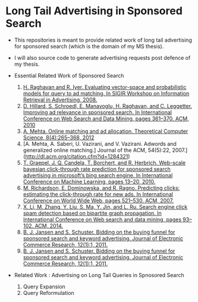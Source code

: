 # Long Tail Advertising in Sponsored Search
* This repositories is meant to provide related work of long tail advertising for sponsored search (which is the domain of my MS thesis).
* I will also source code to generate advertising requests post defence of my thesis.

* Essential Related Work of Sponsored Search
    1. [H. Raghavan and R. Iyer. Evaluating vector-space and probabilistic models for query to ad matching.
In SIGIR Workshop on Information Retrieval in Advertising, 2008.](https://pdfs.semanticscholar.org/31f9/4b8c3e2676466bdb273263364a6d9de2b027.pdf)
    2. [D. Hillard, S. Schroedl, E. Manavoglu, H. Raghavan, and C. Leggetter. Improving ad relevance in
sponsored search. In International Conference on Web Search and Data Mining, pages 361–370. ACM, 2010](http://dl.acm.org/citation.cfm?id=1718532)
    3. [A. Mehta. Online matching and ad allocation. Theoretical Computer Science, 8(4):265–368, 2012](http://www.nowpublishers.com/article/Details/TCS-057)
    4. [A. Mehta, A. Saberi, U. Vazirani, and V. Vazirani. Adwords and generalized online matching.]
Journal of the ACM, 54(5):22, 2007.](http://dl.acm.org/citation.cfm?id=1284321)
    5. [T. Graepel, J. Q. Candela, T. Borchert, and R. Herbrich. Web-scale bayesian click-through rate
prediction for sponsored search advertising in microsoft’s bing search engine. In International
Conference on Machine Learning, pages 13–20, 2010.](http://machinelearning.wustl.edu/mlpapers/paper_files/icml2010_GraepelCBH10.pdf)
    6. [M. Richardson, E. Dominowska, and R. Ragno. Predicting clicks: estimating the click-through rate for new ads. In International Conference on World Wide Web, pages 521–530. ACM, 2007.](http://dl.acm.org/citation.cfm?id=1242643)
    7. [X. Li, M. Zhang, Y. Liu, S. Ma, Y. Jin, and L. Ru. Search engine click spam detection based on
bipartite graph propagation. In International Conference on Web search and data mining, pages
93–102. ACM, 2014.](http://dl.acm.org/citation.cfm?id=2556214)
    8. [ B. J. Jansen and S. Schuster. Bidding on the buying funnel for sponsored search and keyword
advertising. Journal of Electronic Commerce Research, 12(1):1, 2011.](http://search.proquest.com/openview/16426d3e812dcfe0c9919456c5174540/1?pq-origsite=gscholar&cbl=44515)
    9.  [B. J. Jansen and S. Schuster. Bidding on the buying funnel for sponsored search and keyword
advertising. Journal of Electronic Commerce Research, 12(1):1, 2011.](http://search.proquest.com/openview/16426d3e812dcfe0c9919456c5174540/1?pq-origsite=gscholar&cbl=44515)

* Related Work : Advertising on Long Tail Queries in Spnosored Search
    1. Query Expansion
    2. Query Reformulation
